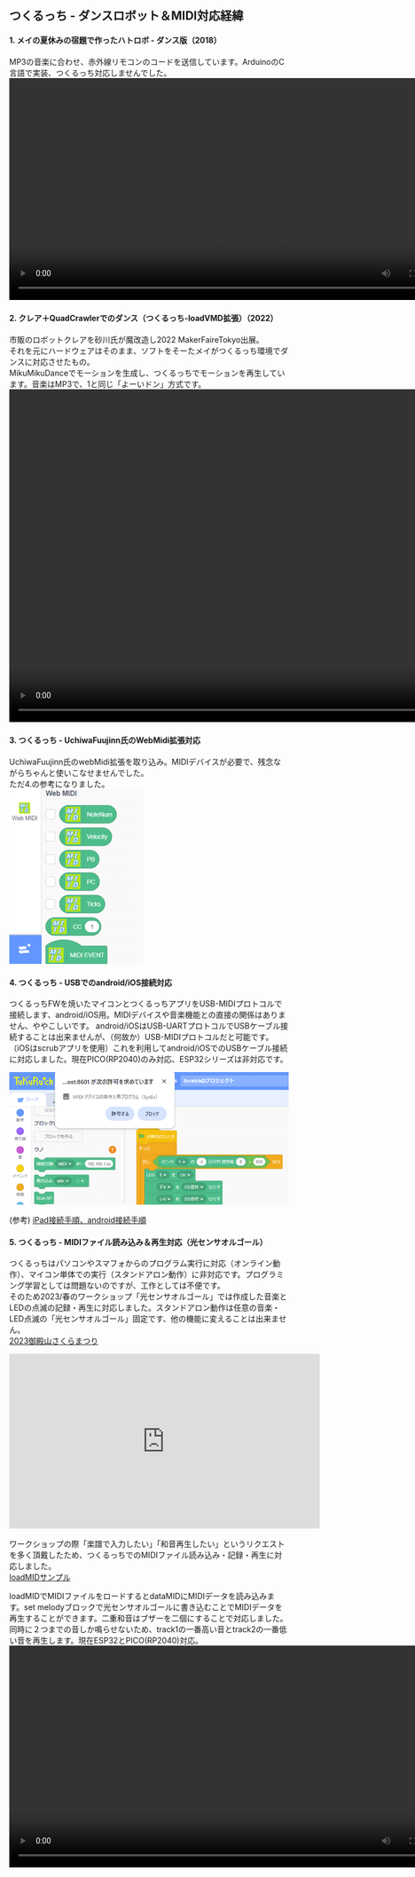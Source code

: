 ## つくるっち - ダンスロボット＆MIDI対応経緯

#### 1. メイの夏休みの宿題で作ったハトロボ - ダンス版（2018）  
MP3の音楽に合わせ、赤外線リモコンのコードを送信しています。ArduinoのC言語で実装、つくるっち対応しませんでした。  
<video src="https://sohtamei.github.io/docs/images/robotTeam.mp4" controls height="400"></video>

#### 2. クレア＋QuadCrawlerでのダンス（つくるっち-loadVMD拡張）（2022）  
市販のロボットクレアを砂川氏が魔改造し2022 MakerFaireTokyo出展。  
それを元にハードウェアはそのまま、ソフトをそーたメイがつくるっち環境でダンスに対応させたもの。  
MikuMikuDanceでモーションを生成し、つくるっちでモーションを再生しています。音楽はMP3で、1と同じ「よーいドン」方式です。  
<video src="https://sohtamei.github.io/docs/images/MAH06392b.mp4" controls height="600"></video>

#### 3. つくるっち - UchiwaFuujinn氏のWebMidi拡張対応  
UchiwaFuujinn氏のwebMidi拡張を取り込み。MIDIデバイスが必要で、残念ながらちゃんと使いこなせませんでした。  
ただ4.の参考になりました。  
![image](images/webMidiExt.png)

#### 4. つくるっち - USBでのandroid/iOS接続対応  
つくるっちFWを焼いたマイコンとつくるっちアプリをUSB-MIDIプロトコルで接続します、android/iOS用。MIDIデバイスや音楽機能との直接の関係はありません、ややこしいです。
android/iOSはUSB-UARTプロトコルでUSBケーブル接続することは出来ませんが、（何故か）USB-MIDIプロトコルだと可能です。（iOSはscrubアプリを使用）これを利用してandroid/iOSでのUSBケーブル接続に対応しました。現在PICO(RP2040)のみ対応、ESP32シリーズは非対応です。  
  
![image](images/webMidiIF.png)

(参考) [iPad接続手順、android接続手順](http://sohta02.web.fc2.com/familyday_orgel.html#ipad)  

#### 5. つくるっち - MIDIファイル読み込み＆再生対応（光センサオルゴール）  
つくるっちはパソコンやスマフォからのプログラム実行に対応（オンライン動作）、マイコン単体での実行（スタンドアロン動作）に非対応です。プログラミング学習としては問題ないのですが、工作としては不便です。  
そのため2023/春のワークショップ「光センサオルゴール」では作成した音楽とLEDの点滅の記録・再生に対応しました。スタンドアロン動作は任意の音楽・LED点滅の「光センサオルゴール」固定です、他の機能に変えることは出来ません。  
[2023御殿山さくらまつり](http://sohta02.web.fc2.com/familyday_event.html#gotenyama2023_1)
<iframe width="560" height="315" src="https://www.youtube.com/embed/SY_fQ4cUTFA" title="YouTube video player" frameborder="0" allow="accelerometer; autoplay; clipboard-write; encrypted-media; gyroscope; picture-in-picture; web-share" allowfullscreen></iframe>

ワークショップの際「楽譜で入力したい」「和音再生したい」というリクエストを多く頂戴したため、つくるっちでのMIDIファイル読み込み・記録・再生に対応しました。  
[loadMIDサンプル](https://sohta02.sakura.ne.jp/tukurutch/index.html#000002007)

loadMIDでMIDIファイルをロードするとdataMIDにMIDIデータを読み込みます。set melodyブロックで光センサオルゴールに書き込むことでMIDIデータを再生することができます。二重和音はブザーを二個にすることで対応しました。同時に２つまでの音しか鳴らせないため、track1の一番高い音とtrack2の一番低い音を再生します。現在ESP32とPICO(RP2040)対応。  
<video src="https://sohtamei.github.io/docs/images/MAH07079s.mp4" controls height="400"></video>
